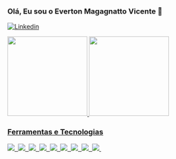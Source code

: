 ### Olá, Eu sou o Everton Magagnatto Vicente 👋

[![Linkedin](https://img.shields.io/badge/LinkedIn-blue?style=flat-square&logo=Linkedin&logoColor=white&link=https://www.linkedin.com/in/everton-magagnatto-vicente/)](https://www.linkedin.com/in/everton-magagnatto-vicente/)

 <div>
<a href="https://github.com/Mateus-Castellar">
<img height="180em" src="https://github-readme-stats.vercel.app/api?username=Evertonmag&show_icons=true&theme=ayu-mirage&include_all_commits=true&count_private=true%22"/>
<img height="180em" src="https://github-readme-stats.vercel.app/api/top-langs/?username=Evertonmag&layout=compact&langs_count=7&theme=ayu-mirage"/>
</div>

### Ferramentas e Tecnologias
<img src="https://img.shields.io/badge/.NET-5C2D91?style=for-the-badge&logo=.net&logoColor=white">&nbsp;
<img src="https://img.shields.io/badge/Microsoft%20SQL%20Sever-CC2927?style=for-the-badge&logo=microsoft%20sql%20server&logoColor=white">&nbsp;
<img src="https://img.shields.io/badge/Xamarin-3199DC?style=for-the-badge&logo=xamarin&logoColor=white">&nbsp;
<img src="https://img.shields.io/badge/c%23-%23239120.svg?style=for-the-badge&logo=c-sharp&logoColor=white">&nbsp;
<img src="https://img.shields.io/badge/git-%23F05033.svg?style=for-the-badge&logo=git&logoColor=white">&nbsp;
<img src="https://img.shields.io/badge/JavaScript-323330?style=for-the-badge&logo=javascript&logoColor=F7DF1E">&nbsp;
<img src="https://img.shields.io/badge/HTML5-E34F26?style=for-the-badge&logo=html5&logoColor=white">&nbsp;
<img src="https://img.shields.io/badge/CSS3-1572B6?style=for-the-badge&logo=css3&logoColor=white">&nbsp;
<img src="https://img.shields.io/badge/Vue.js-35495E?style=for-the-badge&logo=vue.js&logoColor=4FC08D">&nbsp;
